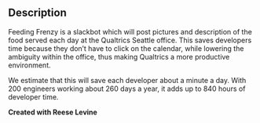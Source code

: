 ## Description

Feeding Frenzy is a slackbot which will post pictures and description of the food served each day at the Qualtrics Seattle office. This saves developers time because they don’t have to click on the calendar, while lowering the ambiguity within the office, thus making Qualtrics a more productive environment.

We estimate that this will save each developer about a minute a day. With 200 engineers working about 260 days a year, it adds up to 840 hours of developer time. 

**Created with Reese Levine**
